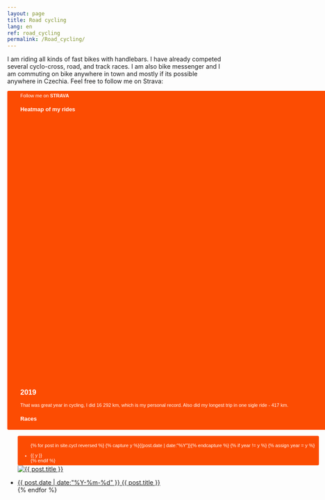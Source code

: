 ```yaml
---
layout: page
title: Road cycling
lang: en
ref: road_cycling
permalink: /Road_cycling/
---
```


I am riding all kinds of fast bikes with handlebars. I have already competed several cyclo-cross, road, and track races. I am also bike messenger and I am commuting on bike anywhere in town and mostly if its possible anywhere in Czechia. 
Feel free to follow me on Strava:

<a style="display:inline-block;background-color:#FC4C02;color:#fff;padding:5px 10px 5px 30px;font-size:11px;font-family:Helvetica, Arial, sans-serif;white-space:nowrap;text-decoration:none;background-repeat:no-repeat;background-position:10px center;border-radius:3px;background-image:url('http://badges.strava.com/logo-strava-echelon.png')" href='http://strava.com/athletes/21086949' target="_clean">
  Follow me on <b>STRAVA</b>


<h3> Heatmap of my rides </h3>

<meta name="viewport" content="width=device-width,initial-scale=1">
<script src='https://api.mapbox.com/mapbox.js/v3.2.1/mapbox.js'></script>
<link href='https://api.mapbox.com/mapbox.js/v3.2.1/mapbox.css' rel='stylesheet' />

    
<style>
    #map {
   	width: 1200px;
  	 height: 600px; }
</style>



<!--// map --> 
<script src='https://api.mapbox.com/mapbox.js/plugins/leaflet-omnivore/v0.2.0/leaflet-omnivore.min.js'></script>
<div id='map'></div>

<script>
L.mapbox.accessToken = 'pk.eyJ1IjoibWFjZXNrYSIsImEiOiJjazVhMDFmbGgxMmxnM21wZ3BvNjJhdXMzIn0.OC2jBDlbR4AE1rhBzI__cQ';
var map = L.mapbox.map('map',"mapbox.dark")

var rideStyle = {
    "color": "#ff6600",
    "weight": 2,
    "opacity": .2,
}
customLayerRide = L.geoJson(null, {
    style: rideStyle
}).addTo(map);
    
    

var runLayer = omnivore.geojson('https://raw.githubusercontent.com/XMaceska/maceskad.me/master/GPX/2017_4.json',null, customLayerRide)
    .on('ready', function() {
        map.fitBounds(runLayer.getBounds());
    })
    .addTo(map);
var runLayer = omnivore.geojson('https://raw.githubusercontent.com/XMaceska/maceskad.me/master/GPX/2017_5.json',null, customLayerRide)
    .on('ready', function() {
        map.fitBounds(runLayer.getBounds());
    })
    .addTo(map);
var runLayer = omnivore.geojson('https://raw.githubusercontent.com/XMaceska/maceskad.me/master/GPX/2017_6.json',null, customLayerRide)
    .on('ready', function() {
        map.fitBounds(runLayer.getBounds());
    })
    .addTo(map);

var runLayer = omnivore.geojson('https://raw.githubusercontent.com/XMaceska/maceskad.me/master/GPX/2017_7.json',null, customLayerRide)
    .on('ready', function() {
        map.fitBounds(runLayer.getBounds());
    })
    .addTo(map);
    
var runLayer = omnivore.geojson('https://raw.githubusercontent.com/XMaceska/maceskad.me/master/GPX/2017_8.json',null, customLayerRide)
    .on('ready', function() {
        map.fitBounds(runLayer.getBounds());
    })
    .addTo(map);

var runLayer = omnivore.geojson('https://raw.githubusercontent.com/XMaceska/maceskad.me/master/GPX/2017_9.json',null, customLayerRide)
    .on('ready', function() {
        map.fitBounds(runLayer.getBounds());
    })
    .addTo(map);

var runLayer = omnivore.geojson('https://raw.githubusercontent.com/XMaceska/maceskad.me/master/GPX/2017_10.json',null, customLayerRide)
    .on('ready', function() {
        map.fitBounds(runLayer.getBounds());
    })
    .addTo(map);
    
var runLayer = omnivore.geojson('https://raw.githubusercontent.com/XMaceska/maceskad.me/master/GPX/2017_11.json',null, customLayerRide)
    .on('ready', function() {
        map.fitBounds(runLayer.getBounds());
    })
    .addTo(map);

var runLayer = omnivore.geojson('https://raw.githubusercontent.com/XMaceska/maceskad.me/master/GPX/2017_12.json',null, customLayerRide)
    .on('ready', function() {
        map.fitBounds(runLayer.getBounds());
    })
    .addTo(map);
    
    
    
//<!--// data GPX -->   
//    for (var i = 1; i < 4; i++){
//            var runLayer = omnivore.gpx('GPX/' + i.toString() + ".gpx", null, customLayerRide)
//                .on('ready', function() {
//                    map.fitBounds(runLayer.getBounds());
//            })
//            .addTo(map);    
//        }
//var runLayer = omnivore.gpx("2.gpx",null,customLayerRide)
//    .addTo(map);
//var runLayer = omnivore.gpx("3.gpx",null,customLayerRide)
//    .addTo(map);
        
</script>




<h2>2019</h2>
That was great year in cycling, I did 16 292 km, which is my personal record. Also did my longest trip in one sigle ride - 417 km.
<h3>Races</h3>
<ul class="listing">

{% for post in site.cycl reversed %}
  {% capture y %}{{post.date | date:"%Y"}}{% endcapture %}
  {% if year != y %}
    {% assign year = y %}
    <li class="listing-seperator">{{ y }}</li>
  {% endif %}
    <a href="{{ post.url | prepend: site.baseurl }}">
    <img src="{{ post.image | prepend: site.baseurl }}" alt="{{ post.title }}" title="{{ post.title }}"> <a href="{{ post.url | prepend: site.baseurl }}">
  <li class="listing-item">
    <time datetime="{{ "post.date" | date:"%Y-%m-%d" }}">{{ post.date | date:"%Y-%m-%d" }}</time>
    <a href="{{ post.url | prepend: site.baseurl }}" title="{{ post.title }}">{{ post.title }}</a>
  </li>
{% endfor %}

